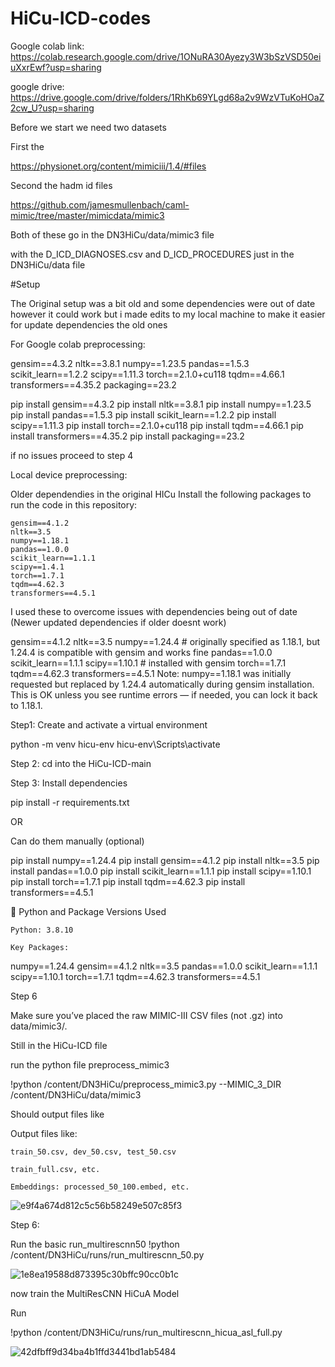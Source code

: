 # HiCu-ICD-codes

Google colab link: https://colab.research.google.com/drive/1ONuRA30Ayezy3W3bSzVSD50eiuXxrEwf?usp=sharing

google drive: https://drive.google.com/drive/folders/1RhKb69YLgd68a2v9WzVTuKoHOaZ2cw_U?usp=sharing 

Before we start we need two datasets 

First the 

https://physionet.org/content/mimiciii/1.4/#files

Second the hadm id files 

https://github.com/jamesmullenbach/caml-mimic/tree/master/mimicdata/mimic3 

Both of these go in the DN3HiCu/data/mimic3 file

with the D_ICD_DIAGNOSES.csv and D_ICD_PROCEDURES just in the DN3HiCu/data file

#Setup

The Original setup was a bit old and some dependencies were out of date however it could work but i made edits to my local machine to make it easier for update dependencies the old ones 

For Google colab preprocessing:

gensim==4.3.2
nltk==3.8.1
numpy==1.23.5
pandas==1.5.3
scikit_learn==1.2.2
scipy==1.11.3
torch==2.1.0+cu118
tqdm==4.66.1
transformers==4.35.2
packaging==23.2

pip install gensim==4.3.2
pip install nltk==3.8.1
pip install numpy==1.23.5
pip install pandas==1.5.3
pip install scikit_learn==1.2.2
pip install scipy==1.11.3
pip install torch==2.1.0+cu118
pip install tqdm==4.66.1
pip install transformers==4.35.2
pip install packaging==23.2

if no issues proceed to step 4

Local device preprocessing:

Older dependendies in the original HICu Install the following packages to run the code in this repository:

    gensim==4.1.2
    nltk==3.5
    numpy==1.18.1
    pandas==1.0.0
    scikit_learn==1.1.1
    scipy==1.4.1
    torch==1.7.1
    tqdm==4.62.3
    transformers==4.5.1

I used these to overcome issues with dependencies being out of date (Newer updated dependencies if older doesnt work) 

gensim==4.1.2
nltk==3.5
numpy==1.24.4      # originally specified as 1.18.1, but 1.24.4 is compatible with gensim and works fine
pandas==1.0.0
scikit_learn==1.1.1
scipy==1.10.1       # installed with gensim
torch==1.7.1
tqdm==4.62.3
transformers==4.5.1
Note: numpy==1.18.1 was initially requested but replaced by 1.24.4 automatically during gensim installation. This is OK unless you see runtime errors — if needed, you can lock it back to 1.18.1.

Step1: Create and activate a virtual environment 

python -m venv hicu-env
hicu-env\Scripts\activate

Step 2: 
cd into the HiCu-ICD-main

Step 3: Install dependencies 

pip install -r requirements.txt

OR 

Can do them manually (optional) 

pip install numpy==1.24.4
pip install gensim==4.1.2
pip install nltk==3.5
pip install pandas==1.0.0
pip install scikit_learn==1.1.1
pip install scipy==1.10.1
pip install torch==1.7.1
pip install tqdm==4.62.3
pip install transformers==4.5.1

🔹 Python and Package Versions Used

    Python: 3.8.10

    Key Packages:

numpy==1.24.4
gensim==4.1.2
nltk==3.5
pandas==1.0.0
scikit_learn==1.1.1
scipy==1.10.1
torch==1.7.1
tqdm==4.62.3
transformers==4.5.1

Step 6

Make sure you’ve placed the raw MIMIC-III CSV files (not .gz) into data/mimic3/.

Still in the HiCu-ICD file

run the python file preprocess_mimic3

!python /content/DN3HiCu/preprocess_mimic3.py --MIMIC_3_DIR /content/DN3HiCu/data/mimic3

Should output files like 

Output files like:

    train_50.csv, dev_50.csv, test_50.csv

    train_full.csv, etc.

    Embeddings: processed_50_100.embed, etc.

![e9f4a674d812c5c56b58249e507c85f3](https://github.com/user-attachments/assets/68c1d0fb-aade-4fe1-977f-184be67f91e2)

Step 6: 

Run the basic run_multirescnn50 !python /content/DN3HiCu/runs/run_multirescnn_50.py

![1e8ea19588d873395c30bffc90cc0b1c](https://github.com/user-attachments/assets/d1a12ffd-6175-4ac6-b28e-66eed078b071)


now train the MultiResCNN HiCuA Model

Run 

!python /content/DN3HiCu/runs/run_multirescnn_hicua_asl_full.py

![42dfbff9d34ba4b1ffd3441bd1ab5484](https://github.com/user-attachments/assets/7bdb4e55-e3ab-4017-ab08-4afdff279325)



